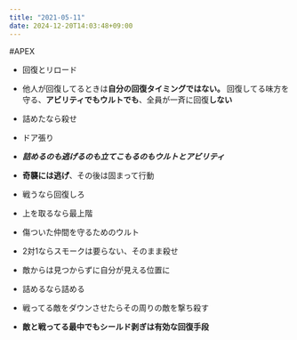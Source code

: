 ```yaml
---
title: "2021-05-11"
date: 2024-12-20T14:03:48+09:00
---
```

#APEX

- 回復とリロード
- 他人が回復してるときは**自分の回復タイミングではない。** 回復してる味方を守る、**アビリティでもウルトでも**、全員が一斉に回復**しない**
- 詰めたなら殺せ

- ドア張り
- ***詰めるのも逃げるのも立てこもるのもウルトとアビリティ***
- **奇襲には逃げ**、その後は固まって行動
- 戦うなら回復しろ
- 上を取るなら最上階
- 傷ついた仲間を守るためのウルト
- 2対1ならスモークは要らない、そのまま殺せ
- 敵からは見つからずに自分が見える位置に

- 詰めるなら詰める
- 戦ってる敵をダウンさせたらその周りの敵を撃ち殺す
- **敵と戦ってる最中でもシールド剥ぎは有効な回復手段**
